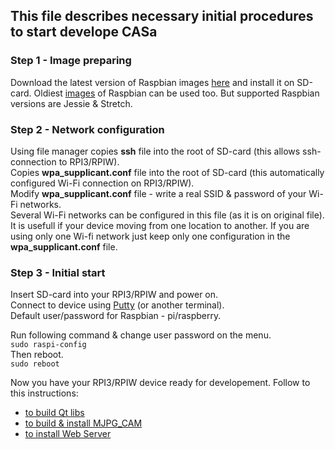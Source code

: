 ## This file describes necessary initial procedures to start develope CASa

### Step 1 - Image preparing
Download the latest version of Raspbian images [here](https://www.raspberrypi.org/downloads/raspbian/) and install it on SD-card.
Oldiest [images](https://downloads.raspberrypi.org/raspbian/images/) of Raspbian can be used too. But supported Raspbian versions are Jessie & Stretch.

### Step 2 - Network configuration 
Using file manager copies **ssh** file into the root of SD-card (this allows ssh-connection to RPI3/RPIW).<br/>
Copies **wpa_supplicant.conf** file into the root of SD-card (this automatically configured Wi-Fi connection on RPI3/RPIW).<br/>
Modify **wpa_supplicant.conf** file - write a real SSID & password of your Wi-Fi networks. <br/>
Several Wi-Fi networks can be configured in this file (as it is on original file). It is usefull if your device moving from one location to another. If you are using only one Wi-fi network just keep only one configuration in the **wpa_supplicant.conf** file. <br/>

### Step 3 - Initial start
Insert SD-card into your RPI3/RPIW and power on.<br/> 
Connect to device using [Putty](www.putty.org) (or another terminal).<br/>
Default user/password for Raspbian - pi/raspberry.<br/>

Run following command & change user password on the menu.<br/>
`sudo raspi-config`<br/>
Then reboot.<br/>
`sudo reboot`<br/>

Now you have your RPI3/RPIW device ready for developement. Follow to this instructions: 
 - [to build Qt libs](https://github.com/0xffe/CASa/tree/master/libs/qt)
 - [to build & install MJPG_CAM](https://github.com/0xffe/CASa/tree/master/modules/mjpg_cam)
 - [to install Web Server]()
